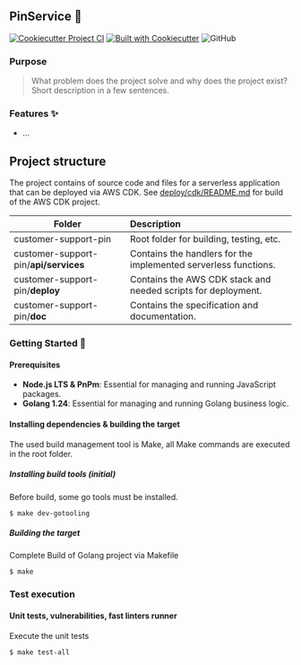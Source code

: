 ## PinService 🌟

[![Cookiecutter Project CI](https://github.com/torenken/customer-support-pin/actions/workflows/ci.yml/badge.svg)](https://github.com/torenken/customer-support-pin/actions/workflows/ci.yml)
[![Built with Cookiecutter](https://img.shields.io/badge/built%20with-Cookiecutter-ff69b4.svg?logo=cookiecutter)](https://github.com/torenken/customer-support-pin/)
![GitHub](https://img.shields.io/badge/license-MIT-blue)

### Purpose
> What problem does the project solve and why does the project exist? Short description in a few sentences.

### Features ✨

- ...

## Project structure
The project contains of source code and files for a serverless application that can be deployed via AWS CDK.
See [deploy/cdk/README.md](deploy/cdk/README.md) for build of the AWS CDK project.

| Folder                                         | Description                                                     |
|------------------------------------------------|:----------------------------------------------------------------|
| customer-support-pin                  | Root folder for building, testing, etc.                         |
| customer-support-pin/**api/services** | Contains the handlers for the implemented serverless functions. |
| customer-support-pin/**deploy**       | Contains the AWS CDK stack and needed scripts for deployment.   |
| customer-support-pin/**doc**          | Contains the specification and documentation.                   |

### Getting Started 🏁

#### Prerequisites

- **Node.js LTS & PnPm**: Essential for managing and running JavaScript packages.
- **Golang 1.24**: Essential for managing and running Golang business logic.

#### Installing dependencies & building the target
The used build management tool is Make, all Make commands are executed in the root folder.

##### Installing build tools (initial)
Before build, some go tools must be installed.
```shell
$ make dev-gotooling
```

##### Building the target
Complete Build of Golang project via Makefile
```shell
$ make
```

### Test execution
#### Unit tests, vulnerabilities, fast linters runner
Execute the unit tests
```shell
$ make test-all
```
